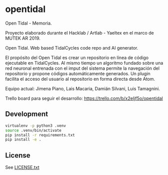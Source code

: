 # opentidal
Open Tidal - Memoria.

Proyecto elaborado durante el Hacklab / Artlab - Yaeltex en el marco de  MUTEK AR 2019.

Open Tidal.
Web based TidalCycles code repo and AI generator.

El propósito del Open Tidal es crear un repositorio en línea de código ejecutable en TidalCycles. Al mismo tiempo un algoritmo fundado sobre una red neuronal entrenada con el imput del sistema permite la navegación del repositorio y propone códigos automáticamente generados. Un plugin facilita el acceso del usuario al repositorio en forma directa desde Atom.

Equipo actual: Jimena Piano, Lais Macaria, Damián Silvani, Luis Tamagnini.

Trello board para seguir el desarrollo: https://trello.com/b/x2eIjf5o/opentidal

## Development

```bash
virtualenv -p python3 .venv
source .venv/bin/activate
pip install -r requirements.txt
pip install -e .
```

## License

See [LICENSE.txt](LICENSE.txt)
